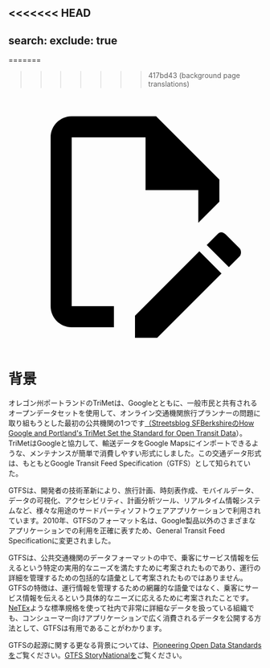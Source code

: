 <<<<<<< HEAD
---
search:
  exclude: true
---
=======
>>>>>>> 417bd43 (background page translations)
<a class="pencil-link" href="https://github.com/MobilityData/gtfs.org/edit/main/docs/background.md" title="Edit this page" target="_blank">
    <svg class="pencil" xmlns="http://www.w3.org/2000/svg" viewBox="0 0 24 24"><path d="M10 20H6V4h7v5h5v3.1l2-2V8l-6-6H6c-1.1 0-2 .9-2 2v16c0 1.1.9 2 2 2h4v-2m10.2-7c.1 0 .3.1.4.2l1.3 1.3c.2.2.2.6 0 .8l-1 1-2.1-2.1 1-1c.1-.1.2-.2.4-.2m0 3.9L14.1 23H12v-2.1l6.1-6.1 2.1 2.1Z"/></svg>
  </a>

# 背景

オレゴン州ポートランドのTriMetは、Googleとともに、一般市民と共有されるオープンデータセットを使用して、オンライン交通機関旅行プランナーの問題に取り組もうとした最初の公共機関の1つです[（Streetsblog SFBerkshireのHow Google and Portland's TriMet Set the Standard for Open Transit Data](https://sf.streetsblog.org/2010/01/05/how-google-and-portlands-trimet-set-the-standard-for-open-transit-data/)）。TriMetはGoogleと協力して、輸送データをGoogle Mapsにインポートできるような、メンテナンスが簡単で消費しやすい形式にしました。この交通データ形式は、もともとGoogle Transit Feed Specification（GTFS）として知られていた。

GTFSは、開発者の技術革新により、旅行計画、時刻表作成、モバイルデータ、データの可視化、アクセシビリティ、計画分析ツール、リアルタイム情報システムなど、様々な用途のサードパーティソフトウェアアプリケーションで利用されています。2010年、GTFSのフォーマット名は、Google製品以外のさまざまなアプリケーションでの利用を正確に表すため、General Transit Feed Specificationに変更されました。

GTFSは、公共交通機関のデータフォーマットの中で、乗客にサービス情報を伝えるという特定の実用的なニーズを満たすために考案されたものであり、運行の詳細を管理するための包括的な語彙として考案されたものではありません。GTFSの特徴は、運行情報を管理するための網羅的な語彙ではなく、乗客にサービス情報を伝えるという具体的なニーズに応えるために考案されたことです。[NeTEx](https://netex-cen.eu/)ような標準規格を使って社内で非常に詳細なデータを扱っている組織でも、コンシューマー向けアプリケーションで広く消費されるデータを公開する方法として、GTFSは有用であることがわかります。

GTFSの起源に関する更なる背景については、[Pioneering Open Data Standardsを](https://beyondtransparency.org/chapters/part-2/pioneering-open-data-standards-the-gtfs-story/)ご覧ください。[GTFS StoryNationalを](https://beyondtransparency.org/chapters/part-2/pioneering-open-data-standards-the-gtfs-story/)ご覧ください。

